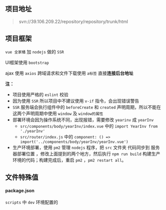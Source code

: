 ## 项目地址

> ​	svn://39.106.209.22/repository/repository/trunk/html

## 项目框架

`vue 全家桶` 加 `nodejs` 做的 `SSR`

UI框架使用 `bootstrap`

ajax 使用 `axios` 跨域请求和文件下载使用 `a标签` 直接**连接后台地址**

**注：**

- 项目使用严格的 `eslint` 校验
- 因为使用 `SSR` 所以项目中不建议使用 `v-if` 指令，会出现错误警告
- `SSR` 服务端会执行组件中的 `beforeCreate` 和 `created` 声明周期，所以不能在这两个声明周期中使用 `window` 及 `window的属性`
- 部署环境会因为操作系统不同，出现报错，需要修改 `yearinv` 成 `yearInv`
    - `src/components/body/yearInv/index.vue` 中的 `import YearInv from './yearInv' `
    - `src/router/index.js` 中的  `component: () =>  import('../components/body/yearInv/yearInv.vue')`
- 生产环境部署，使用 `pm2` 管理 `nodejs` 程序，把 `src` 文件夹 代码同步到 服务器部署位置 ，修改上面提到的两个地方，然后执行 `npm run build` 构建生产环境的代码；构建完成后，重启 `pm2` ，`pm2 restart all`。

## 文件特殊值

#### package.json

 `scripts` 中 `dev` 环境配置的